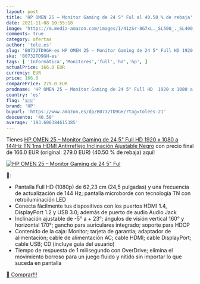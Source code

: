 ```yaml
---
layout: post
title: 'HP OMEN 25 – Monitor Gaming de 24 5" Ful al 40.50 % de rebaja'
date: 2021-11-08 10:55:18
image: 'https://m.media-amazon.com/images/I/41zSr-8G7xL._SL500_._SL400_.jpg'
comments: true
category: ofertas
author: 'tole.es'
slug: 'B0732TD9GH-es HP OMEN 25 – Monitor Gaming de 24 5" Full HD 1920 x 1080 a...'
sku: 'B0732TD9GH-es'
tags: [ 'Informática','Monitores','full','hd','hp', ]
actualPrice: 166.0 EUR
currency: EUR
price: 166.0
comparePrice: 279.0 EUR
prodname: 'HP OMEN 25 – Monitor Gaming de 24 5" Full HD  1920 x 1080 a 144Hz  TN  1ms  HDMI  Antirreflejo  Inclinación Ajustable  Negro'
country: 'es'
flag: '🇪🇸'
brand: 'HP'
buyurl: 'https://www.amazon.es/dp/B0732TD9GH/?tag=tolees-21'
descuento: '40.50'
average: '193.600384615385'
---
```


Tienes [HP OMEN 25 – Monitor Gaming de 24 5" Full HD  1920 x 1080 a 144Hz  TN  1ms  HDMI  Antirreflejo  Inclinación Ajustable  Negro](https://www.amazon.es/dp/B0732TD9GH/?tag=tolees-21) con precio final de  166.0 EUR (original: 279.0 EUR) (40.50 %  de rebaja) aqui!

[![HP OMEN 25 – Monitor Gaming de 24 5" Ful](https://m.media-amazon.com/images/I/41zSr-8G7xL._SL500_._SL400_.jpg)](https://www.amazon.es/dp/B0732TD9GH/?tag=tolees-21)

🔎:

- Pantalla Full HD (1080p) de 62,23 cm (24,5 pulgadas) y una frecuencia de actualización de 144 Hz; pantalla microborde con tecnología TN con retroiluminación LED
- Conecta fácilmente tus dispositivos con los puertos HDMI 1.4, DisplayPort 1.2 y USB 3.0; además de puerto de audio Audio Jack
- Inclinación ajustable de -5° a + 23°; ángulos de visión vertical 160° y horizontal 170°; gancho para auriculares integrado; soporte para HDCP
- Contenido de la caja: Monitor; tarjeta de garantía; adaptador de alimentación; cable de alimentación AC; cable HDMI; cable DisplayPort; cable USB; CD (incluye guía del usuario)
- Tiempo de respuesta de 1 milisegundo con OverDrive; elimina el movimiento borroso para un juego fluido y nítido sin importar lo que suceda en pantalla

[🛒 Comprar!!!](https://www.amazon.es/dp/B0732TD9GH/?tag=tolees-21)
